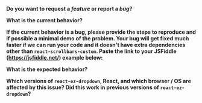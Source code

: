 **Do you want to request a _feature_ or report a _bug_?**

**What is the current behavior?**

**If the current behavior is a bug, please provide the steps to reproduce and if possible a minimal demo of the problem. Your bug will get fixed much faster if we can run your code and it doesn't have extra dependencies other than `react-scrollbars-custom`. Paste the link to your JSFiddle (https://jsfiddle.net/) example below:**

**What is the expected behavior?**

**Which versions of `react-ez-dropdown`, React, and which browser / OS are affected by this issue? Did this work in previous versions of `react-ez-dropdown`?**

